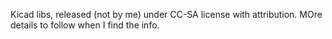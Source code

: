 Kicad libs, released (not by me) under CC-SA license with attribution.  MOre details to follow when I find the info.
